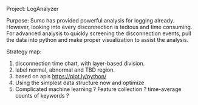 Project:
LogAnalyzer

Purpose:
Sumo has provided powerful analysis for logging already. However, looking into every disconnection is tedious and time consuming. For advanced analysis to quickly screening the disconnection events, pull the data into python and make proper visualization to assist the analysis. 

Strategy map:
1) disconnection time chart, with layer-based division. 
2) label normal, abnormal and TBD region. 
3) based on apis https://plot.ly/python/ 
4) Using the simplest data structure now and optimize 
5) Complicated machine learning ? Feature collection ? time-average counts of keywords ? 

